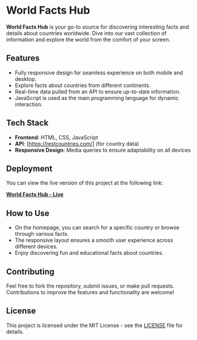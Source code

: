 # World Facts Hub

**World Facts Hub** is your go-to source for discovering interesting facts and details about countries worldwide. Dive into our vast collection of information and explore the world from the comfort of your screen.

## Features

- Fully responsive design for seamless experience on both mobile and desktop.
- Explore facts about countries from different continents.
- Real-time data pulled from an API to ensure up-to-date information.
- JavaScript is used as the main programming language for dynamic interaction.

## Tech Stack

- **Frontend**: HTML, CSS, JavaScript
- **API**: [https://restcountries.com/] (for country data)
- **Responsive Design**: Media queries to ensure adaptability on all devices

## Deployment

You can view the live version of this project at the following link:

[**World Facts Hub - Live**](https://rameshedirisinghe.github.io/World-Facts-Hub/)


## How to Use

- On the homepage, you can search for a specific country or browse through various facts.
- The responsive layout ensures a smooth user experience across different devices.
- Enjoy discovering fun and educational facts about countries.

## Contributing

Feel free to fork the repository, submit issues, or make pull requests. Contributions to improve the features and functionality are welcome!

## License

This project is licensed under the MIT License - see the [LICENSE](LICENSE) file for details.


